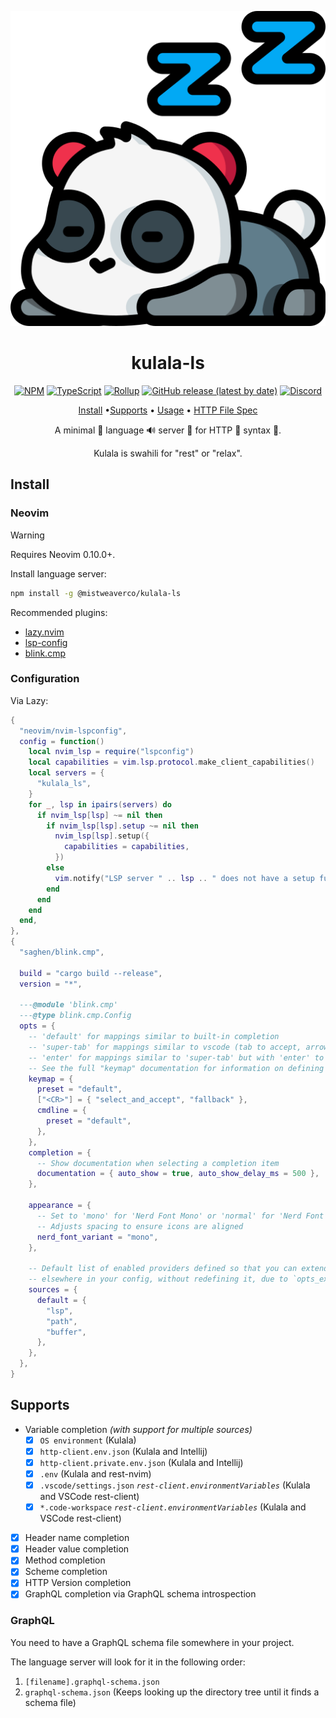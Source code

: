 <div align="center">

![Kulala Logo](logo.svg)

# kulala-ls

[![NPM](https://img.shields.io/npm/v/@mistweaverco/kulala-ls?style=for-the-badge)](https://www.npmjs.com/package/@mistweaverco/kulala-ls)
[![TypeScript](https://img.shields.io/badge/TypeScript-3178C6.svg?style=for-the-badge&logo=typescript&logoColor=FFF)](https://www.typescriptlang.org/)
[![Rollup](https://img.shields.io/badge/Rollup-bd0f0f.svg?style=for-the-badge&logo=rollup.js&logoColor=FFF)](https://rollupjs.org/)
[![GitHub release (latest by date)](https://img.shields.io/github/v/release/mistweaverco/kulala-ls?style=for-the-badge)](https://github.com/mistweaverco/kulala-ls/releases/latest)
[![Discord](https://img.shields.io/badge/discord-join-7289da?style=for-the-badge&logo=discord)](https://discord.gg/QyVQmfY4Rt)

[Install](#install) •[Supports](#supports) • [Usage](https://kulala.mwco.app/docs/usage/) • [HTTP File Spec](https://kulala.mwco.app/docs/usage/http-file-spec)

<p></p>

A minimal 🤏 language 🔊 server 📡 for HTTP 🐼 syntax 🌈.

Kulala is swahili for "rest" or "relax".

<p></p>

</div>

## Install

### Neovim

> [!WARNING]
> Requires Neovim 0.10.0+.

Install language server:

```sh
npm install -g @mistweaverco/kulala-ls
```

Recommended plugins:

- [lazy.nvim](https://github.com/folke/lazy.nvim)
- [lsp-config](https://github.com/neovim/nvim-lspconfig)
- [blink.cmp](https://github.com/saghen/blink.cmp)

### Configuration

Via Lazy:

```lua
{
  "neovim/nvim-lspconfig",
  config = function()
    local nvim_lsp = require("lspconfig")
    local capabilities = vim.lsp.protocol.make_client_capabilities()
    local servers = {
      "kulala_ls",
    }
    for _, lsp in ipairs(servers) do
      if nvim_lsp[lsp] ~= nil then
        if nvim_lsp[lsp].setup ~= nil then
          nvim_lsp[lsp].setup({
            capabilities = capabilities,
          })
        else
          vim.notify("LSP server " .. lsp .. " does not have a setup function", vim.log.levels.ERROR)
        end
      end
    end
  end,
},
{
  "saghen/blink.cmp",

  build = "cargo build --release",
  version = "*",

  ---@module 'blink.cmp'
  ---@type blink.cmp.Config
  opts = {
    -- 'default' for mappings similar to built-in completion
    -- 'super-tab' for mappings similar to vscode (tab to accept, arrow keys to navigate)
    -- 'enter' for mappings similar to 'super-tab' but with 'enter' to accept
    -- See the full "keymap" documentation for information on defining your own keymap.
    keymap = {
      preset = "default",
      ["<CR>"] = { "select_and_accept", "fallback" },
      cmdline = {
        preset = "default",
      },
    },
    completion = {
      -- Show documentation when selecting a completion item
      documentation = { auto_show = true, auto_show_delay_ms = 500 },
    },

    appearance = {
      -- Set to 'mono' for 'Nerd Font Mono' or 'normal' for 'Nerd Font'
      -- Adjusts spacing to ensure icons are aligned
      nerd_font_variant = "mono",
    },

    -- Default list of enabled providers defined so that you can extend it
    -- elsewhere in your config, without redefining it, due to `opts_extend`
    sources = {
      default = {
        "lsp",
        "path",
        "buffer",
      },
    },
  },
}
```

## Supports

- Variable completion *(with support for multiple sources)*
  - [x] `OS environment` (Kulala)
  - [x] `http-client.env.json` (Kulala and Intellij)
  - [x] `http-client.private.env.json` (Kulala and Intellij)
  - [x] `.env` (Kulala and rest-nvim)
  - [x] `.vscode/settings.json` *`rest-client.environmentVariables`* (Kulala and VSCode rest-client)
  - [x] `*.code-workspace` *`rest-client.environmentVariables`* (Kulala and VSCode rest-client)
- [x] Header name completion
- [x] Header value completion
- [x] Method completion
- [x] Scheme completion
- [x] HTTP Version completion
- [x] GraphQL completion via GraphQL schema introspection

### GraphQL

You need to have a GraphQL schema file somewhere in your project.

The language server will look for it in the following order:

1. `[filename].graphql-schema.json`
2. `graphql-schema.json` (Keeps looking up the directory tree until it finds a schema file)
